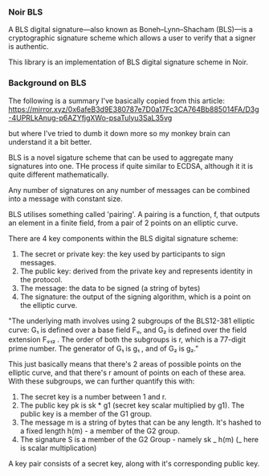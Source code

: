 ### Noir BLS

A BLS digital signature—also known as Boneh–Lynn–Shacham (BLS)—is a cryptographic signature scheme which allows a user to verify that a signer is authentic.

This library is an implementation of BLS digital signature scheme in Noir.

### Background on BLS

The following is a summary I've basically copied from this article:
https://mirror.xyz/0x6afeB3d9E380787e7D0a17Fc3CA764Bb885014FA/D3g-4UPRLkAnug-p6AZYfjgXWo-psaTulyu3SaL35vg

but where I've tried to dumb it down more so my monkey brain can understand it a bit better.

BLS is a novel sigature scheme that can be used to aggregate many signatures into one. THe process if quite similar to ECDSA, although it it is quite different mathematically.

Any number of signatures on any number of messages can be combined into a message with constant size.

BLS utilises something called 'pairing'. A pairing is a function, f, that outputs an element in a finite field, from a pair of 2 points on an elliptic curve.

There are 4 key components within the BLS digital signature scheme:

1. The secret or private key: the key used by participants to sign messages.
2. The public key: derived from the private key and represents identity in the protocol.
3. The message: the data to be signed (a string of bytes)
4. The signature: the output of the signing algorithm, which is a point on the elliptic curve.

"The underlying math involves using 2 subgroups of the BLS12-381 elliptic curve: G₁ is defined over a base field Fᵩ, and G₂ is defined over the field extension Fᵩ₁₂ . The order of both the subgroups is r, which is a 77-digit prime number. The generator of G₁ is g₁ , and of G₂ is g₂."

This just basically means that there's 2 areas of possible points on the elliptic curve, and that there's r amount of points on each of these area. With these subgroups, we can further quantify this with:

1. The secret key is a number between 1 and r.
2. The public key pk is sk \* g1 (secret key scalar multiplied by g1). The public key is a member of the G1 group.
3. The message m is a string of bytes that can be any length. It's hashed to a fixed length h(m) - a member of the G2 group.
4. The signature S is a member of the G2 Group - namely sk _ h(m) (_ here is scalar multiplication)

A key pair consists of a secret key, along with it's corresponding public key.
